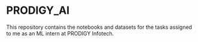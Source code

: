 # PRODIGY_AI
This repository contains the notebooks and datasets for the tasks assigned to me as an ML intern at PRODIGY Infotech.
